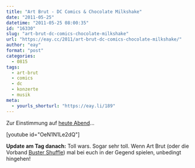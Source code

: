 ```yaml
---
title: "Art Brut - DC Comics & Chocolate Milkshake"
date: "2011-05-25"
datetime: "2011-05-25 08:00:35"
id: "16330"
slug: "art-brut-dc-comics-chocolate-milkshake"
url: "https://eay.cc/2011/art-brut-dc-comics-chocolate-milkshake/"
author: "eay"
format: "post"
categories:
  - 0815
tags:
  - art-brut
  - comics
  - dc
  - konzerte
  - musik
meta:
  - yourls_shorturl: "https://eay.li/189"
---
```


Zur Einstimmung auf [heute Abend](http://www.luxor-koeln.de/mi-25-05-2011-art-brut/)...

\[youtube id="OeN1N1Le2dQ"\]

**Update am Tag danach:** Toll wars. Sogar sehr toll. Wenn Art Brut (oder die Vorband [Buster Shuffle](http://www.bustershuffle.co.uk/)) mal bei euch in der Gegend spielen, unbedingt hingehen!
